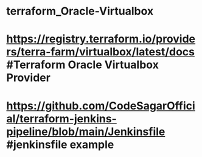 # terraform_Oracle-Virtualbox
# https://registry.terraform.io/providers/terra-farm/virtualbox/latest/docs   #Terraform Oracle Virtualbox Provider
# https://github.com/CodeSagarOfficial/terraform-jenkins-pipeline/blob/main/Jenkinsfile  #jenkinsfile example
